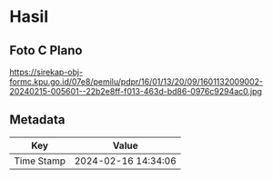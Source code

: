 # Hasil

## Foto C Plano

https://sirekap-obj-formc.kpu.go.id/07e8/pemilu/pdpr/16/01/13/20/09/1601132009002-20240215-005601--22b2e8ff-f013-463d-bd86-0976c9294ac0.jpg


## Metadata

| Key        | Value               |
| ---------- | ------------------- |
| Time Stamp | 2024-02-16 14:34:06 |



